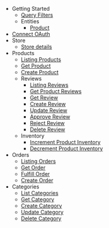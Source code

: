 - Getting Started
  - [Query Filters](docs/misc/query-filters.md)
  - Entities
    - [Product](docs/entities/product/product.md)
- [Connect OAuth](docs/oauth/index.md)
- Store
  - [Store details](docs/store/me.md)
- Products
  - [Listing Products](docs/products/index.md)
  - [Get Product](docs/products/get.md)
  - [Create Product](docs/products/create.md)
  - Reviews
    - [Listing Reviews](docs/products/reviews/index.md)
    - [Get Product Reviews](docs/products/reviews/by_product.md)
    - [Get Review](docs/products/reviews/get.md)
    - [Create Review](docs/products/reviews/create.md)
    - [Update Review](docs/products/reviews/update.md)
    - [Approve Review](docs/products/reviews/approve.md)
    - [Reject Review](docs/products/reviews/reject.md)
    - [Delete Review](docs/products/reviews/delete.md)
  - Inventory
    - [Increment Product Inventory](docs/products/inventory/increment.md)
    - [Decrement Product Inventory](docs/products/inventory/decrement.md)
- Orders
  - [Listing Orders](docs/orders/index.md)
  - [Get Order](docs/orders/get.md)
  - [Fulfill Order](docs/orders/fulfill.md)
  - [Create Order](docs/orders/create.md)
- Categories
  - [List Categories](docs/categories/index.md)
  - [Get Category](docs/categories/get.md)
  - [Create Category](docs/categories/create.md)
  - [Update Category](docs/categories/update.md)
  - [Delete Category](docs/categories/delete.md)
